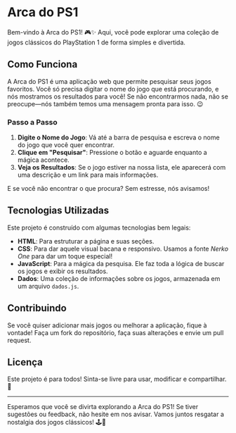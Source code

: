 # Arca do PS1

Bem-vindo à Arca do PS1! 🎮✨ Aqui, você pode explorar uma coleção de jogos clássicos do PlayStation 1 de forma simples e divertida.

## Como Funciona

A Arca do PS1 é uma aplicação web que permite pesquisar seus jogos favoritos. Você só precisa digitar o nome do jogo que está procurando, e nós mostramos os resultados para você! Se não encontrarmos nada, não se preocupe—nós também temos uma mensagem pronta para isso. 😉

### Passo a Passo

1. **Digite o Nome do Jogo**: Vá até a barra de pesquisa e escreva o nome do jogo que você quer encontrar.
2. **Clique em "Pesquisar"**: Pressione o botão e aguarde enquanto a mágica acontece.
3. **Veja os Resultados**: Se o jogo estiver na nossa lista, ele aparecerá com uma descrição e um link para mais informações.

E se você não encontrar o que procura? Sem estresse, nós avisamos!

## Tecnologias Utilizadas

Este projeto é construído com algumas tecnologias bem legais:

- **HTML**: Para estruturar a página e suas seções.
- **CSS**: Para dar aquele visual bacana e responsivo. Usamos a fonte *Nerko One* para dar um toque especial!
- **JavaScript**: Para a mágica da pesquisa. Ele faz toda a lógica de buscar os jogos e exibir os resultados.
- **Dados**: Uma coleção de informações sobre os jogos, armazenada em um arquivo `dados.js`.

## Contribuindo

Se você quiser adicionar mais jogos ou melhorar a aplicação, fique à vontade! Faça um fork do repositório, faça suas alterações e envie um pull request.

## Licença

Este projeto é para todos! Sinta-se livre para usar, modificar e compartilhar. 🎉

---

Esperamos que você se divirta explorando a Arca do PS1! Se tiver sugestões ou feedback, não hesite em nos avisar. Vamos juntos resgatar a nostalgia dos jogos clássicos! 🕹️💙
